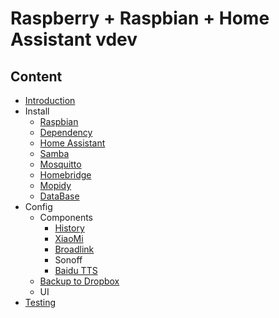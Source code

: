 # Raspberry + Raspbian + Home Assistant vdev

## Content
* [Introduction](https://github.com/huangqian8/homeassistant/blob/dev/introduction.md)
* Install
  * [Raspbian](https://github.com/huangqian8/homeassistant/blob/dev/system.md)
  * [Dependency](https://github.com/huangqian8/homeassistant/blob/dev/dependency.md)
  * [Home Assistant](https://github.com/huangqian8/homeassistant/blob/dev/homeassistant.md)
  * [Samba](https://github.com/huangqian8/homeassistant/blob/dev/samba.md)
  * [Mosquitto](https://github.com/huangqian8/homeassistant/blob/dev/mosquitto.md)
  * [Homebridge](https://github.com/huangqian8/homeassistant/blob/dev/homebridge.md)
  * [Mopidy](https://github.com/huangqian8/homeassistant/blob/dev/mopidy.md)
  * [DataBase](https://github.com/huangqian8/homeassistant/blob/dev/database.md)
* Config
  * Components
    * [History](https://github.com/huangqian8/homeassistant/blob/dev/history.md)
    * [XiaoMi](https://github.com/huangqian8/homeassistant/blob/dev/xiaomi.md)
    * [Broadlink](https://github.com/huangqian8/homeassistant/blob/dev/broadlink.md)
    * Sonoff
    * [Baidu TTS](https://github.com/huangqian8/homeassistant/blob/dev/baidu_tts.md)
  * [Backup to Dropbox](https://github.com/huangqian8/homeassistant/blob/dev/backup_dropbox.md)
  * UI
* [Testing](https://github.com/huangqian8/homeassistant/blob/dev/testing.md)
